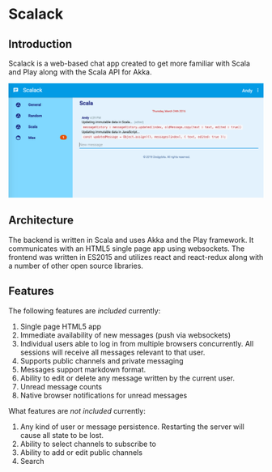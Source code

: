 # Scalack

## Introduction

Scalack is a web-based chat app created to get more familiar with Scala and Play along with the Scala API for Akka.

![Screenshot](docs/screenshot.png)

## Architecture

The backend is written in Scala and uses Akka and the Play framework. It communicates with an HTML5 single page app using websockets. The frontend was written in ES2015 and utilizes react and react-redux along with a number of other open source libraries.

## Features

The following features are _included_ currently:

1. Single page HTML5 app
1. Immediate availability of new messages (push via websockets)
1. Individual users able to log in from multiple browsers concurrently. All sessions will receive all messages relevant to that user.
1. Supports public channels and private messaging
1. Messages support markdown format.
1. Ability to edit or delete any message written by the current user.
1. Unread message counts
1. Native browser notifications for unread messages

What features are _not included_ currently:

1. Any kind of user or message persistence. Restarting the server will cause all state to be lost.
1. Ability to select channels to subscribe to
1. Ability to add or edit public channels
1. Search
